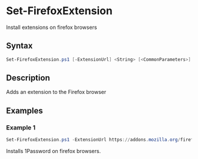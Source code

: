 # Set-FirefoxExtension

  Install extensions on firefox browsers

## Syntax
```PowerShell
Set-FirefoxExtension.ps1 [-ExtensionUrl] <String> [<CommonParameters>]
```
## Description

 Adds an extension to the Firefox browser

## Examples


###  Example 1 
```PowerShell
Set-FirefoxExtension.ps1 -ExtensionUrl https://addons.mozilla.org/firefox/downloads/file/4168788/1password_x_password_manager-2.15.1.xpi
```

Installs 1Password on firefox browsers.
